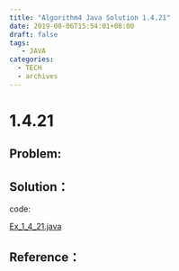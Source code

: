 ```yaml
---
title: "Algorithm4 Java Solution 1.4.21"
date: 2019-08-06T15:54:01+08:00
draft: false
tags:
   - JAVA
categories:
  - TECH
  - archives
---
```



# 1.4.21

## Problem:


## Solution：

code:

[Ex_1_4_21.java](./Ex_1_4_21.java)


## Reference：


